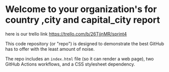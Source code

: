 # Welcome to your organization's for country ,city and capital_city report

here is our trello link https://trello.com/b/26TjjnMR/sprint4

This code repository (or "repo") is designed to demonstrate the best GitHub has to offer with the least amount of noise.

The repo includes an `index.html` file (so it can render a web page), two GitHub Actions workflows, and a CSS stylesheet dependency.

